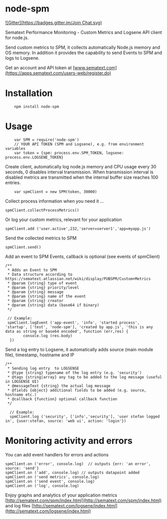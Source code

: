 node-spm
========
[![Gitter](https://badges.gitter.im/Join Chat.svg)](https://gitter.im/megastef/node-spm?utm_source=badge&utm_medium=badge&utm_campaign=pr-badge&utm_content=badge)

Sematext Performance Monitoring - Custom Metrics and Logsene API client for node.js.

Send custom metrics to SPM, it collects automatically Node.js memory and OS memory.
In addition it provides the capability to send Events to SPM and logs to Logsene.

Get an account and API token at [www.sematext.com](https://apps.sematext.com/users-web/register.do)

# Installation
```
    npm install node-spm
```

# Usage


```
    var SPM = require('node-spm')
    // YOUR API TOKEN (SPM and Logsene), e.g. from environment variables
    var token = {spm: process.env.SPM_TOKEN, logsene: process.env.LOGSENE_TOKEN}
```

Create client, automatically log node.js memory and CPU usage every 30 seconds, 0 disables interval transmission.
When transmission interval is disabled metrics are transmitted when the internal buffer size reaches 100 entries.

```
    var spmClient = new SPM(token, 30000)
```

Collect process information when you need it ...

    spmClient.collectProcessMetrics()

Or log your custom metrics, relevant for your application

    spmClient.add ('user.active',232,'server=server1','app=myapp.js')

Send the collected metrics to SPM

    spmClient.send()

Add an event to SPM Events, callback is optional (see events of spmClient)


    /**
     * Adds an Event to SPM
     * Data structure according to https://sematext.atlassian.net/wiki/display/PUBSPM/Custom+Metrics
     * @param {string} type of event
     * @param {string} priority/level
     * @param {string} message
     * @param {string} name of the event
     * @param {string} creator
     * @param {string} data (base64 if binary)
     */

     // Example:
     spmClient.logEvent ('app-event', 'info', 'started process', 'startup', ['test', 'node-spm'], 'created by app.js', 'this is any data as string or base64 encoded', function (err,res) {
            console.log (res.body)
      })

Send a log entry to Logsene, it automatically adds source (main module file), timestamp, hostname and IP

    /**
     * Sending log entry  to LOGSENSE
     * @type {string} typename of the log entry (e.g. 'security')
     * @tags {string|array} any tag to be added to the log message (useful in LOGSENSE UI)
     * @messageText {string} the actual log message
     * @fields {object} additional fields to be added (e.g. source, hostname etc.)
     * @callback {function} optional callback function
     */

      // Example:
      spmClient.log ('security', ['info','security'], 'user stefan logged in', {user:stefan, source: 'web ui', action: 'login'})


# Monitoring activity and errors

You can add event handlers for errors and actions

    spmClient.on ('error', console.log)  // outputs {err: 'an error', source: 'send'}
    spmClient.on ('add', console.log) // outputs datapoint added
    spmClient.on ('send metrics', console.log)
    spmClient.on ('send event', console.log)
    spmClient.on ('log', console.log)

Enjoy graphs and analytics of your application metrics  [http://sematext.com/spm/index.html](http://sematext.com/spm/index.html)
and log files [http://sematext.com/logsene/index.html](http://sematext.com/logsene/index.html)
